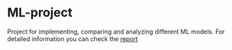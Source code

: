 # ML-project
Project for implementing, comparing and analyzing different ML models.
For detailed information you can check the [report](./150_report.pdf)
